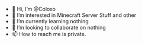 - 👋 Hi, I’m @Coloxo
- 👀 I’m interested in Minecraft Server Stuff and other 
- 🌱 I’m currently learning nothing
- 💞️ I’m looking to collaborate on nothing
- 📫 How to reach me is private.
